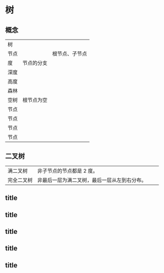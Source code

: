 # 树

## 概念

|      |            |                |
| ---- | ---------- | -------------- |
| 树   |            |                |
| 节点 |            | 根节点、子节点 |
| 度   | 节点的分支 |                |
| 深度 |            |                |
| 高度 |            |                |
| 森林 |            |                |
| 空树 | 根节点为空 |                |
| 节点 |            |                |
| 节点 |            |                |
| 节点 |            |                |
| 节点 |            |                |

## 二叉树

|            |                                              |     |     |
| ---------- | -------------------------------------------- | --- | --- |
| 满二叉树   | 非子节点的节点都是 2 度。                    |     |     |
| 完全二叉树 | 非最后一层为满二叉树，最后一层从左到右分布。 |     |     |

## title

## title

## title

## title

## title
